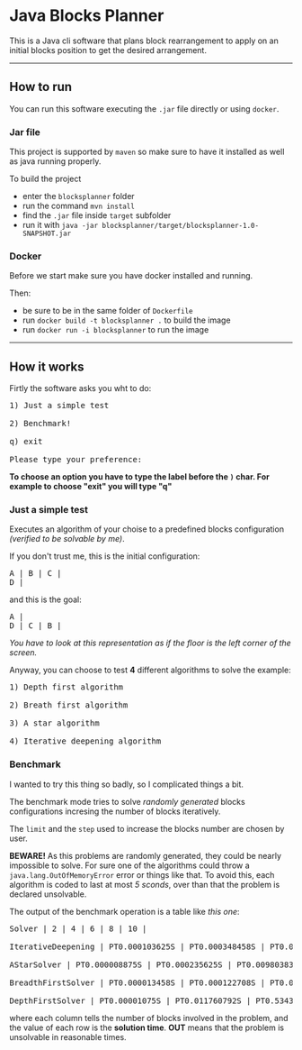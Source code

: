 # Java Blocks Planner

This is a Java cli software that plans block rearrangement to apply on an initial blocks position to get the desired arrangement.

----

## How to run

You can run this software executing the `.jar` file directly or using `docker`.

### Jar file

This project is supported by `maven` so make sure to have it installed as well as java running properly.

To build the project

- enter the `blocksplanner` folder
- run the command `mvn install`
- find the `.jar` file inside `target` subfolder
- run it with `java -jar blocksplanner/target/blocksplanner-1.0-SNAPSHOT.jar`

### Docker

Before we start make sure you have docker installed and running.

Then:

- be sure to be in the same folder of `Dockerfile`
- run `docker build -t blocksplanner .` to build the image
- run `docker run -i blocksplanner` to run the image

---

## How it works

Firtly the software asks you wht to do:

<pre>
1) Just a simple test

2) Benchmark!

q) exit

Please type your preference:
</pre>

**To choose an option you have to type the label before the `)` char. For example to choose "exit" you will type "q"**

### Just a simple test

Executes an algorithm of your choise to a predefined blocks configuration *(verified to be solvable by me)*.

If you don't trust me, this is the initial configuration:

<pre>
A | B | C | 
D | 
</pre>

and this is the goal:

<pre>
A | 
D | C | B |
</pre>

*You have to look at this representation as if the floor is the left corner of the screen.*

Anyway, you can choose to test **4** different algorithms to solve the example:

<pre>
1) Depth first algorithm

2) Breath first algorithm

3) A star algorithm

4) Iterative deepening algorithm
</pre>

### Benchmark

I wanted to try this thing so badly, so I complicated things a bit.

The benchmark mode tries to solve *randomly generated* blocks configurations incresing the number of blocks iteratively.

The `limit` and the `step` used to increase the blocks number are chosen by user.

**BEWARE!** As this problems are randomly generated, they could be nearly impossible to solve. For sure one of the algorithms could throw a `java.lang.OutOfMemoryError` error or things like that. To avoid this, each algorithm is coded to last at most *5 sconds*, over than that the problem is declared unsolvable.

The output of the benchmark operation is a table like *this one*:

<pre>
Solver | 2 | 4 | 6 | 8 | 10 | 

IterativeDeepening | PT0.000103625S | PT0.000348458S | PT0.006790208S | OUT | OUT | 

AStarSolver | PT0.000008875S | PT0.000235625S | PT0.009803833S | OUT | OUT | 

BreadthFirstSolver | PT0.000013458S | PT0.000122708S | PT0.003210541S | OUT | OUT | 

DepthFirstSolver | PT0.00001075S | PT0.011760792S | PT0.534384375S | OUT | OUT |
</pre>

where each column tells the number of blocks involved in the problem, and the value of each row is the **solution time**. **OUT** means that the problem is unsolvable in reasonable times.

